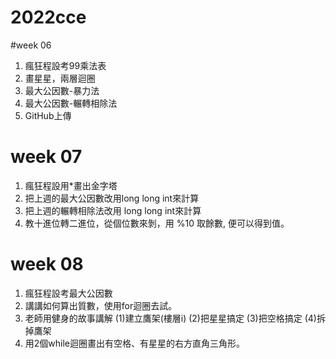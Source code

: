 # 2022cce

#week 06
1. 瘋狂程設考99乘法表
2. 畫星星，兩層迴圈
3. 最大公因數-暴力法
4. 最大公因數-輾轉相除法
5. GitHub上傳

# week 07
1. 瘋狂程設用*畫出金字塔
2. 把上週的最大公因數改用long long int來計算
3. 把上週的輾轉相除法改用 long long int來計算
4. 教十進位轉二進位，從個位數來剝，用 %10 取餘數, 便可以得到值。

# week 08
1.  瘋狂程設考最大公因數
2.  講講如何算出質數，使用for迴圈去試。
3.  老師用健身的故事講解 (1)建立鷹架(樓層i) (2)把星星搞定 (3)把空格搞定 (4)拆掉鷹架
4.  用2個while迴圈畫出有空格、有星星的右方直角三角形。

